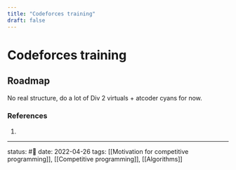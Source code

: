 ```yaml
---
title: "Codeforces training"
draft: false
---
```

# Codeforces training

## Roadmap
No real structure, do a lot of Div 2 virtuals + atcoder cyans for now.

### References
1. 

---
status: #🌱 
date: 2022-04-26
tags: [[Motivation for competitive programming]], [[Competitive programming]], [[Algorithms]]